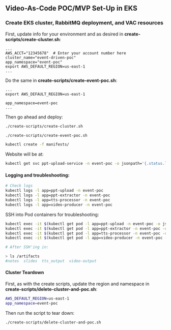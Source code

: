 ## Video-As-Code POC/MVP Set-Up in EKS

### Create EKS cluster, RabbitMQ deployment, and VAC resources

First, update info for your environment and as desired in **create-scripts/create-cluster.sh**:

```
...
AWS_ACCT="12345678"  # Enter your account number here
cluster_name="event-driven-poc"
app_namespace="event-poc"
export AWS_DEFAULT_REGION=us-east-1
...
```

Do the same in **create-scripts/create-event-poc.sh**:
```
...
export AWS_DEFAULT_REGION=us-east-1

app_namespace=event-poc
...
```

Then go ahead and deploy:

```bash
./create-scripts/create-cluster.sh

./create-scripts/create-event-poc.sh

kubectl create -f manifests/
```

Website will be at:
```bash
kubectl get svc ppt-upload-service -n event-poc -o jsonpath='{.status.loadBalancer.ingress[0].hostname}'
```

#### Logging and troubleshooting:

```bash
# Check logs
kubectl logs -l app=ppt-upload -n event-poc
kubectl logs -l app=ppt-extractor -n event-poc
kubectl logs -l app=tts-processor -n event-poc
kubectl logs -l app=video-producer -n event-poc
```

SSH into Pod containers for troubleshooting:
```bash
kubectl exec -it $(kubectl get pod -l app=ppt-upload -n event-poc -o jsonpath="{.items[0].metadata.name}") -n event-poc -- sh
kubectl exec -it $(kubectl get pod -l app=ppt-extractor -n event-poc -o jsonpath="{.items[0].metadata.name}") -n event-poc -- sh
kubectl exec -it $(kubectl get pod -l app=tts-processor -n event-poc -o jsonpath="{.items[0].metadata.name}") -n event-poc -- sh
kubectl exec -it $(kubectl get pod -l app=video-producer -n event-poc -o jsonpath="{.items[0].metadata.name}") -n event-poc -- sh

# After SSH'ing in:

> ls /artifacts
#notes  slides  tts_output  video-output

```

#### Cluster Teardown

First, as with the create scripts, update the region and namespace in **create-scripts/delete-cluster-and-poc.sh**:

```bash
AWS_DEFAULT_REGION=us-east-1
app_namespace=event-poc
```

Then run the script to tear down:

```bash
./create-scripts/delete-cluster-and-poc.sh
```

